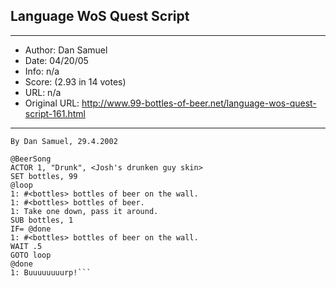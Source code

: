 
## Language WoS Quest Script ##
---
- Author: Dan Samuel
- Date: 04/20/05
- Info: n/a
- Score:  (2.93 in 14 votes)
- URL: n/a
- Original URL: http://www.99-bottles-of-beer.net/language-wos-quest-script-161.html
---

```Quest is the scripting language for an online multiplayer RPG (Well of Souls)
By Dan Samuel, 29.4.2002

@BeerSong
ACTOR 1, "Drunk", <Josh's drunken guy skin>
SET bottles, 99
@loop
1: #<bottles> bottles of beer on the wall.
1: #<bottles> bottles of beer.
1: Take one down, pass it around.
SUB bottles, 1
IF= @done
1: #<bottles> bottles of beer on the wall.
WAIT .5
GOTO loop
@done
1: Buuuuuuuurp!```